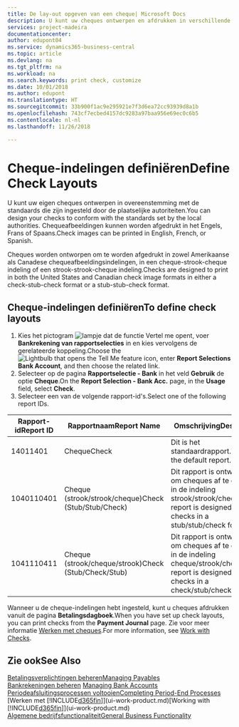 ```yaml
---
title: De lay-out opgeven van een cheque| Microsoft Docs
description: U kunt uw cheques ontwerpen en afdrukken in verschillende indelingen, om te voldoen aan standaards.
services: project-madeira
documentationcenter: 
author: edupont04
ms.service: dynamics365-business-central
ms.topic: article
ms.devlang: na
ms.tgt_pltfrm: na
ms.workload: na
ms.search.keywords: print check, customize
ms.date: 10/01/2018
ms.author: edupont
ms.translationtype: HT
ms.sourcegitcommit: 33b900f1ac9e295921e7f3d6ea72cc93939d8a1b
ms.openlocfilehash: 743cf7ecbed4157dc9283a97baa956e69ec0c6b5
ms.contentlocale: nl-nl
ms.lasthandoff: 11/26/2018

---
```

# <a name="define-check-layouts"></a><span data-ttu-id="8ccbe-103">Cheque-indelingen definiëren</span><span class="sxs-lookup"><span data-stu-id="8ccbe-103">Define Check Layouts</span></span>
<span data-ttu-id="8ccbe-104">U kunt uw eigen cheques ontwerpen in overeenstemming met de standaards die zijn ingesteld door de plaatselijke autoriteiten.</span><span class="sxs-lookup"><span data-stu-id="8ccbe-104">You can design your checks to conform with the standards set by the local authorities.</span></span> <span data-ttu-id="8ccbe-105">Chequeafbeeldingen kunnen worden afgedrukt in het Engels, Frans of Spaans.</span><span class="sxs-lookup"><span data-stu-id="8ccbe-105">Check images can be printed in English, French, or Spanish.</span></span>

<span data-ttu-id="8ccbe-106">Cheques worden ontworpen om te worden afgedrukt in zowel Amerikaanse als Canadese chequeafbeeldingsindelingen, in een cheque-strook-cheque indeling of een strook-strook-cheque indeling.</span><span class="sxs-lookup"><span data-stu-id="8ccbe-106">Checks are designed to print in both the United States and Canadian check image formats in either a check-stub-check format or a stub-stub-check format.</span></span>

## <a name="to-define-check-layouts"></a><span data-ttu-id="8ccbe-107">Cheque-indelingen definiëren</span><span class="sxs-lookup"><span data-stu-id="8ccbe-107">To define check layouts</span></span>
1. <span data-ttu-id="8ccbe-108">Kies het pictogram ![lampje dat de functie Vertel me opent](media/ui-search/search_small.png "Vertel me wat u wilt doen"), voer **Bankrekening van rapportselecties** in en kies vervolgens de gerelateerde koppeling.</span><span class="sxs-lookup"><span data-stu-id="8ccbe-108">Choose the ![Lightbulb that opens the Tell Me feature](media/ui-search/search_small.png "Tell me what you want to do") icon, enter **Report Selections Bank Account**, and then choose the related link.</span></span>
2. <span data-ttu-id="8ccbe-109">Selecteer op de pagina **Rapportselectie - Bank** in het veld **Gebruik** de optie **Cheque**.</span><span class="sxs-lookup"><span data-stu-id="8ccbe-109">On the **Report Selection - Bank Acc.** page, in the **Usage** field, select **Check**.</span></span>
3. <span data-ttu-id="8ccbe-110">Selecteer een van de volgende rapport-id's.</span><span class="sxs-lookup"><span data-stu-id="8ccbe-110">Select one of the following report IDs.</span></span>

| <span data-ttu-id="8ccbe-111">Rapport-id</span><span class="sxs-lookup"><span data-stu-id="8ccbe-111">Report ID</span></span> | <span data-ttu-id="8ccbe-112">Rapportnaam</span><span class="sxs-lookup"><span data-stu-id="8ccbe-112">Report Name</span></span> | <span data-ttu-id="8ccbe-113">Omschrijving</span><span class="sxs-lookup"><span data-stu-id="8ccbe-113">Description</span></span> |
| --- | --- | --- |
| <span data-ttu-id="8ccbe-114">1401</span><span class="sxs-lookup"><span data-stu-id="8ccbe-114">1401</span></span> |<span data-ttu-id="8ccbe-115">Cheque</span><span class="sxs-lookup"><span data-stu-id="8ccbe-115">Check</span></span> |<span data-ttu-id="8ccbe-116">Dit is het standaardrapport.</span><span class="sxs-lookup"><span data-stu-id="8ccbe-116">This is the default report.</span></span> |
| <span data-ttu-id="8ccbe-117">10401</span><span class="sxs-lookup"><span data-stu-id="8ccbe-117">10401</span></span> |<span data-ttu-id="8ccbe-118">Cheque (strook/strook/cheque)</span><span class="sxs-lookup"><span data-stu-id="8ccbe-118">Check (Stub/Stub/Check)</span></span> |<span data-ttu-id="8ccbe-119">Dit rapport is ontworpen om cheques af te drukken in de indeling strook/strook/cheque.</span><span class="sxs-lookup"><span data-stu-id="8ccbe-119">This report is designed to print checks in a stub/stub/check format.</span></span> |
| <span data-ttu-id="8ccbe-120">10411</span><span class="sxs-lookup"><span data-stu-id="8ccbe-120">10411</span></span> |<span data-ttu-id="8ccbe-121">Cheque (strook/cheque/strook)</span><span class="sxs-lookup"><span data-stu-id="8ccbe-121">Check (Stub/Check/Stub)</span></span> |<span data-ttu-id="8ccbe-122">Dit rapport is ontworpen om cheques af te drukken in de indeling cheque/strook/cheque.</span><span class="sxs-lookup"><span data-stu-id="8ccbe-122">This report is designed to print checks in a check/stub/check format.</span></span> |

<span data-ttu-id="8ccbe-123">Wanneer u de cheque-indelingen hebt ingesteld, kunt u cheques afdrukken vanuit de pagina **Betalingsdagboek**.</span><span class="sxs-lookup"><span data-stu-id="8ccbe-123">When you have set up check layouts, you can print checks from the **Payment Journal** page.</span></span> <span data-ttu-id="8ccbe-124">Zie voor meer informatie [Werken met cheques](payables-how-work-checks.md).</span><span class="sxs-lookup"><span data-stu-id="8ccbe-124">For more information, see [Work with Checks](payables-how-work-checks.md).</span></span>

## <a name="see-also"></a><span data-ttu-id="8ccbe-125">Zie ook</span><span class="sxs-lookup"><span data-stu-id="8ccbe-125">See Also</span></span>
[<span data-ttu-id="8ccbe-126">Betalingsverplichtingen beheren</span><span class="sxs-lookup"><span data-stu-id="8ccbe-126">Managing Payables</span></span>](payables-manage-payables.md)  
<span data-ttu-id="8ccbe-127">[Bankrekeningen beheren](bank-manage-bank-accounts.md) </span><span class="sxs-lookup"><span data-stu-id="8ccbe-127">[Managing Bank Accounts](bank-manage-bank-accounts.md) </span></span>  
[<span data-ttu-id="8ccbe-128">Periodeafsluitingsprocessen voltooien</span><span class="sxs-lookup"><span data-stu-id="8ccbe-128">Completing Period-End Processes</span></span>](year-how-complete-period-end-processes.md)  
<span data-ttu-id="8ccbe-129">[Werken met [!INCLUDE[d365fin](includes/d365fin_md.md)]](ui-work-product.md)</span><span class="sxs-lookup"><span data-stu-id="8ccbe-129">[Working with [!INCLUDE[d365fin](includes/d365fin_md.md)]](ui-work-product.md)</span></span>  
[<span data-ttu-id="8ccbe-130">Algemene bedrijfsfunctionaliteit</span><span class="sxs-lookup"><span data-stu-id="8ccbe-130">General Business Functionality</span></span>](ui-across-business-areas.md)

